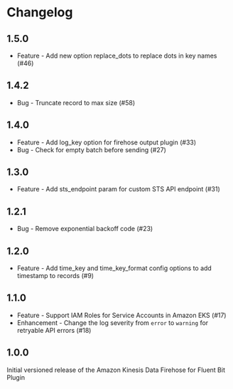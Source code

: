 # Changelog

## 1.5.0
* Feature - Add new option replace_dots to replace dots in key names (#46)

## 1.4.2
* Bug - Truncate record to max size (#58)

## 1.4.0
* Feature - Add log_key option for firehose output plugin (#33)
* Bug - Check for empty batch before sending (#27)

## 1.3.0
* Feature - Add sts_endpoint param for custom STS API endpoint (#31)

## 1.2.1
* Bug - Remove exponential backoff code (#23)

## 1.2.0
* Feature - Add time_key and time_key_format config options to add timestamp to records (#9)

## 1.1.0
* Feature - Support IAM Roles for Service Accounts in Amazon EKS (#17)
* Enhancement - Change the log severity from `error` to `warning` for retryable API errors (#18)


## 1.0.0
Initial versioned release of the Amazon Kinesis Data Firehose for Fluent Bit Plugin
